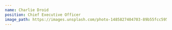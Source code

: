 ```yaml
---
name: Charlie Droid
position: Chief Executive Officer
image_path: https://images.unsplash.com/photo-1485827404703-89b55fcc595e?ixlib=rb-1.2.1&ixid=eyJhcHBfaWQiOjEyMDd9&auto=format&fit=crop&w=1350&q=80
---
```


